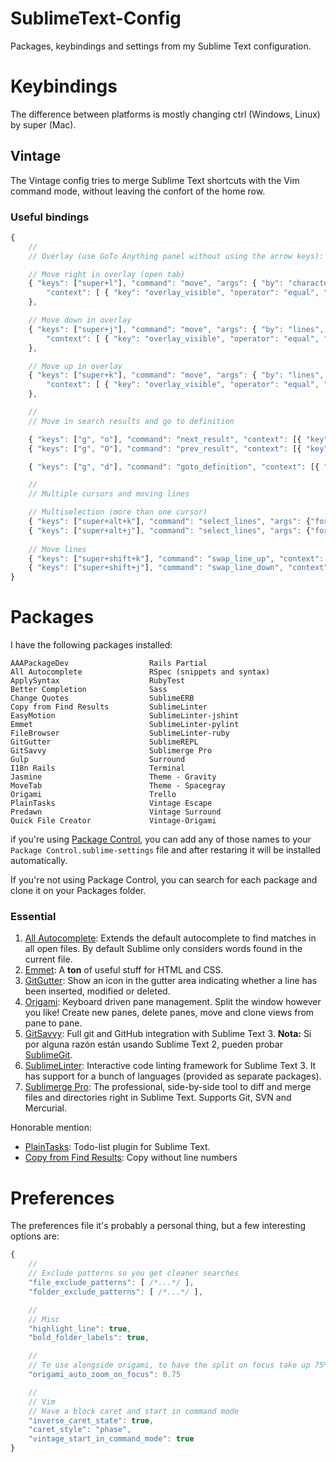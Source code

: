 SublimeText-Config
==================

Packages, keybindings and settings from my Sublime Text configuration.


# Keybindings

The difference between platforms is mostly changing ctrl (Windows, Linux) by super (Mac).

## Vintage

The Vintage config tries to merge Sublime Text shortcuts with the Vim command mode, without leaving the confort of the home row.

### Useful bindings

````javascript
{
    //
    // Overlay (use GoTo Anything panel without using the arrow keys):

    // Move right in overlay (open tab)
    { "keys": ["super+l"], "command": "move", "args": { "by": "characters", "forward": true },
        "context": [ { "key": "overlay_visible", "operator": "equal", "operand": true } ]
    },

    // Move down in overlay
    { "keys": ["super+j"], "command": "move", "args": { "by": "lines", "forward": true },
        "context": [ { "key": "overlay_visible", "operator": "equal", "operand": true } ]
    },

    // Move up in overlay
    { "keys": ["super+k"], "command": "move", "args": { "by": "lines", "forward": false },
        "context": [ { "key": "overlay_visible", "operator": "equal", "operand": true } ]
    },

    //
    // Move in search results and go to definition

    { "keys": ["g", "o"], "command": "next_result", "context": [{ "key": "setting.command_mode" }] },
    { "keys": ["g", "O"], "command": "prev_result", "context": [{ "key": "setting.command_mode" }] },

    { "keys": ["g", "d"], "command": "goto_definition", "context": [{ "key": "setting.command_mode" }] },

    //
    // Multiple cursors and moving lines

    // Multiselection (more than one cursor)
    { "keys": ["super+alt+k"], "command": "select_lines", "args": {"forward": false}, "context": [{"key": "setting.command_mode"}] },
    { "keys": ["super+alt+j"], "command": "select_lines", "args": {"forward": true}, "context": [{"key": "setting.command_mode"}] },
    
    // Move lines
    { "keys": ["super+shift+k"], "command": "swap_line_up", "context": [{"key": "setting.command_mode"}] },
    { "keys": ["super+shift+j"], "command": "swap_line_down", "context": [{"key": "setting.command_mode"}] }
}
````

# Packages

I have the following packages installed:

````
AAAPackageDev                  Rails Partial
All Autocomplete               RSpec (snippets and syntax)
ApplySyntax                    RubyTest
Better Completion              Sass
Change Quotes                  SublimeERB
Copy from Find Results         SublimeLinter
EasyMotion                     SublimeLinter-jshint
Emmet                          SublimeLinter-pylint
FileBrowser                    SublimeLinter-ruby
GitGutter                      SublimeREPL
GitSavvy                       Sublimerge Pro
Gulp                           Surround
I18n Rails                     Terminal
Jasmine                        Theme - Gravity
MoveTab                        Theme - Spacegray
Origami                        Trello
PlainTasks                     Vintage Escape
Predawn                        Vintage Surround
Quick File Creator             Vintage-Origami
````

if you're using [Package Control](https://packagecontrol.io/installation), you can add any of those names to your `Package Control.sublime-settings` file and after restaring it will be installed automatically.

If you're not using Package Control, you can search for each package and clone it on your Packages folder.

### Essential

1. [All Autocomplete](https://packagecontrol.io/packages/All%20Autocomplete): Extends the default autocomplete to find matches in all open files. By default Sublime only considers words found in the current file.
2. [Emmet](http://emmet.io/): A **ton** of useful stuff for HTML and CSS.
3. [GitGutter](https://packagecontrol.io/packages/GitGutter): Show an icon in the gutter area indicating whether a line has been inserted, modified or deleted.
4. [Origami](https://packagecontrol.io/packages/Origami): Keyboard driven pane management. Split the window however you like! Create new panes, delete panes, move and clone views from pane to pane.
5. [GitSavvy](https://packagecontrol.io/packages/GitSavvy): Full git and GitHub integration with Sublime Text 3. **Nota:** Si por alguna razón están usando Sublime Text 2, pueden probar [SublimeGit](https://packagecontrol.io/packages/SublimeGit).
6. [SublimeLinter](https://packagecontrol.io/packages/SublimeLinter): Interactive code linting framework for Sublime Text 3. It has support for a bunch of languages (provided as separate packages).
7. [Sublimerge Pro](https://packagecontrol.io/packages/Sublimerge%20Pro): The professional, side-by-side tool to diff and merge files and directories right in Sublime Text. Supports Git, SVN and Mercurial.

Honorable mention:

* [PlainTasks](https://packagecontrol.io/packages/PlainTasks): Todo-list plugin for Sublime Text.
* [Copy from Find Results](https://packagecontrol.io/packages/Copy%20from%20Find%20Results): Copy without line numbers

# Preferences

The preferences file it's probably a personal thing, but a few interesting options are:

````javascript
{
    //
    // Exclude patterns so you get cleaner searches
    "file_exclude_patterns": [ /*...*/ ],
    "folder_exclude_patterns": [ /*...*/ ],

    //
    // Misc
    "highlight_line": true,
    "bold_folder_labels": true,

    //
    // To use alongside origami, to have the split on focus take up 75% of the screen
    "origami_auto_zoom_on_focus": 0.75

    //
    // Vim
    // Have a block caret and start in command mode
    "inverse_caret_state": true,
    "caret_style": "phase",
    "vintage_start_in_command_mode": true
}
````
